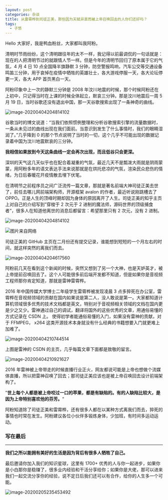 ```yaml
---
layout: post
categories: 杂谈
title: 从雷霄桦到司徒正美，那些因为天赋异禀而被上帝召唤回去的人你们还好吗？
tags:
  - 子悠
---
```


Hello 大家好，我是鸭血粉丝，大家都叫我阿粉。

清明时节雨纷纷，这个清明跟往年的太不一样，我记得以前最调侃的一句话就是：现在的人把清明节过的就跟情人节一样。但是今年的清明节回归了原本属于它的气氛，4 月 4 日 10 点全国降半旗静默 3 分钟，防空警报鸣响，汽车公交等交通设备鸣笛三分钟，用于哀悼在疫情中牺牲的英雄壮士，各大游戏停服一天，各大论坛停更一天，各大 APP 首页黑白一天。

<!--more-->

阿粉印象中上一次的静默三分钟是 2008 年汶川地震的时候，那个时候阿粉还在上初中，只记得当时在上课的时候全体起立，默哀三分钟。那是汶川地震后一周 5 月 19 日，当时谷歌还没有退出中国，那一天谷歌搜索出现了一条神奇的曲线。

![image-20200404204814102](http://www.justdojava.com/assets/images/2019/java/image_ziyou/2020040401.png)

谷歌当时的博文说道：“当我们依照惯例整理和分析谷歌搜索引擎的流量数据时，一条从未见过的曲线出现在我们面前。当意识到发生了什么事情时，我们的眼睛湿润了。”几乎降到 0 的那个节点说明了当时的一切，这个几乎不可能出现的数据记录着中国为汶川地震默哀的三分钟。

**我相信如果放到今天这条曲线一定会再次出现，而且低谷只会更深。**

深圳的天气这几天似乎也在配合着凝重的气氛，最近几天不是瓢泼大雨就是阴雨蒙蒙，用阿粉多年的语文表达手法来说那就是在烘托悲凉的气氛，渲染民众悲伤的情绪，为日后春暖花开疫情散去埋下伏笔。

在清明节之前程序员之间广泛流传一篇文章，那就是著名前端大神司徒正美去世了，前任去哪儿网前端架构师，开源框架 avalon 的作者，最近听说刚跳槽去了 OPPO。正是人生的顶峰时期却因为身体的原因离开了人生。司徒正美的知乎主页上对自己的介绍写到”穿梭于 2 次元于 2 进制的魔法师，源码世界的顶级捕食者“，很多人在知道他离世的消息后都留言：希望那里只有 2 次元，没有 2 进制。

![image-20200404204814102](http://www.justdojava.com/assets/images/2019/java/image_ziyou/2020040402.png)

![图片来自网络](http://www.justdojava.com/assets/images/2019/java/image_ziyou/2020040403.png)



司徒正美的 GitHub 主页在二月份还有提交记录，谁能想到短短的一个月左右的时间，就这样突然的离我们而去。

![image-20200404204617560](http://www.justdojava.com/assets/images/2019/java/image_ziyou/2020040404.png)



阿粉前几天在看到这个新闻的时候，突然又想到了另一个大神，也是天妒英才，被上帝提前召唤回去了。这个人可能很多前后端开发都不知道，但是如果你是音视频工程师那你肯定知道，那就是雷神雷霄桦。

2016 年中国传媒大学博士二年级学生雷霄桦被发现凌晨 3 点多猝死在办公室，雷霄桦在音视频领域的贡献在国内如果说是第二人，没人敢说是第一。大家都知道计算机领域很多优秀的技术文档都是英文，特别对于音视频相关领域的文档在国内更是少之又少。雷神通过自己的调试，翻译将国外的这些优秀的文章，用通俗易懂的方式记录在 CSDN 上。 使得初学者能通俗易懂的入门，如果没有雷神的贡献，对于 FFMPEG， x264 这类开源技术本身就没有什么经典的书籍想要入门就更难上加难了。

![image-20200404210744514](http://www.justdojava.com/assets/images/2019/java/image_ziyou/2020040405.png)

上图是雷神的 CSDN 的主页，几乎每篇文章下面都是致敬的留言。

![image-20200404210921627](http://www.justdojava.com/assets/images/2019/java/image_ziyou/2020040406.png)

2016 年雷神被上帝带走的时候直播行业正火，网友都说可能是上帝也想做个流媒体直播，所以把雷神召唤了回去；那司徒正美应该也是被上帝召唤回去设计前端架构了。

”**世上每个人都是被上帝咬过一口的苹果，都是有缺陷的。有的人缺陷比较大，是因为上帝特别喜欢他的芬芳。**“

阿粉知道除了司徒正美和雷霄桦，还有很多人都在以某种方式离我们而去，猝死的事情也时常在发生。阿粉建议各位小伙伴多锻炼身体，少加班，有时间多运动运动。

### 写在最后

---

**我们之所以能拥有美好的生活是因为背后有很多人牺牲了自己。**

最后邀请你加入我们的知识星球，这里有 1700+ 优秀的人与你一起进步，如果你是小白那你是稳赚了，很多业内经验和干活分享给你；如果你是大佬，那可以进来我们一起交流分享你的经验，说不定日后我们还可以有合作，给你的人生多一个可能。

![image-20200205235453492](http://www.justdojava.com/assets/images/2019/java/image_ziyou/子悠-知识星球.png)

